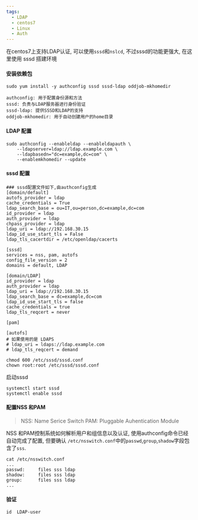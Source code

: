 ```yaml
---
tags:
  - LDAP
  - centos7
  - Linux
  - Auth
---
```

在centos7上支持LDAP认证, 可以使用`sssd`和`nslcd`, 不过sssd的功能更强大, 在这里使用 sssd 搭建环境

#### 安装依赖包
```shell
sudo yum install -y authconfig sssd sssd-ldap oddjob-mkhomedir

authconfig: 用于配置身份源和方法
sssd: 负责与LDAP服务器进行身份验证
sssd-ldap: 提供SSSD和LDAP的支持
oddjob-mkhomedir: 用于自动创建用户的home目录
```



#### LDAP 配置
```shell
sudo authconfig --enableldap --enableldapauth \
    --ldapserver=ldap://ldap.example.com \
    --ldapbasedn="dc=example,dc=com" \
    --enablemkhomedir --update

```


#### sssd 配置

```shell
### sssd配置文件如下,由authconfig生成
[domain/default]
autofs_provider = ldap
cache_credentials = True
ldap_search_base = ou=IT,ou=person,dc=example,dc=com
id_provider = ldap
auth_provider = ldap
chpass_provider = ldap
ldap_uri = ldap://192.168.30.15
ldap_id_use_start_tls = False
ldap_tls_cacertdir = /etc/openldap/cacerts

[sssd]
services = nss, pam, autofs
config_file_version = 2
domains = default, LDAP

[domain/LDAP]
id_provider = ldap
auth_provider = ldap
ldap_uri = ldap://192.168.30.15
ldap_search_base = dc=example,dc=com
ldap_id_use_start_tls = false
cache_credentials = true
ldap_tls_reqcert = never

[pam]

[autofs]
# 如果使用的是 LDAPS
# ldap_uri = ldaps://ldap.example.com
# ldap_tls_reqcert = demand

chmod 600 /etc/sssd/sssd.conf 
chown root:root /etc/sssd/sssd.conf
```

启动sssd
```shell
systemctl start sssd
systemctl enable sssd
```


#### 配置NSS 和PAM
>NSS: Name Serice Switch
>PAM: Pluggable Auhentication Module

NSS 和PAM控制系统如何解析用户和组信息以及认证, 使用authconfig命令已经自动完成了配置,  但要确认 `/etc/nsswitch.conf`中的`passwd`,`group`,`shadow`字段包含了`sss`.

```shell
cat /etc/nsswitch.conf
...
passwd:     files sss ldap
shadow:     files sss ldap
group:      files sss ldap
...
```


#### 验证
```shell
id  LDAP-user
```